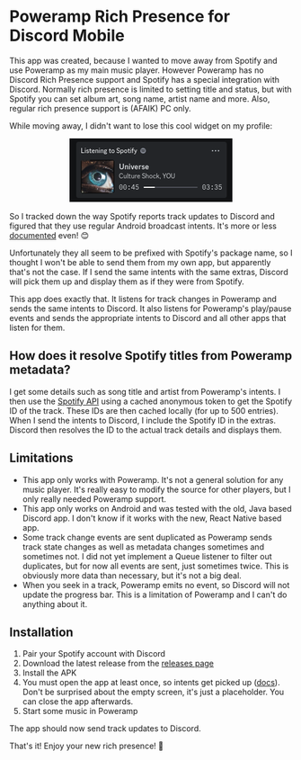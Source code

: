 # Poweramp Rich Presence for Discord Mobile

This app was created, because I wanted to move away from Spotify and use Poweramp as my main music player. However Poweramp has no Discord Rich Presence support and Spotify has a special integration with Discord. Normally rich presence is limited to setting title and status, but with Spotify you can set album art, song name, artist name and more. Also, regular rich presence support is (AFAIK) PC only.

While moving away, I didn't want to lose this cool widget on my profile:

<p align="center">
  <img src="screenshots/presence.png" alt="Discord Rich Presence"/>
</p>

So I tracked down the way Spotify reports track updates to Discord and figured that they use regular Android broadcast intents. It's more or less [documented](https://developer.spotify.com/documentation/android/tutorials/android-media-notifications) even! 😊

Unfortunately they all seem to be prefixed with Spotify's package name, so I thought I won't be able to send them from my own app, but apparently that's not the case. If I send the same intents with the same extras, Discord will pick them up and display them as if they were from Spotify.

This app does exactly that. It listens for track changes in Poweramp and sends the same intents to Discord. It also listens for Poweramp's play/pause events and sends the appropriate intents to Discord and all other apps that listen for them.

## How does it resolve Spotify titles from Poweramp metadata?

I get some details such as song title and artist from Poweramp's intents. I then use the [Spotify API](https://developer.spotify.com/documentation/web-api/reference/search) using a cached anonymous token to get the Spotify ID of the track. These IDs are then cached locally (for up to 500 entries). When I send the intents to Discord, I include the Spotify ID in the extras. Discord then resolves the ID to the actual track details and displays them.

## Limitations

- This app only works with Poweramp. It's not a general solution for any music player. It's really easy to modify the source for other players, but I only really needed Poweramp support.
- This app only works on Android and was tested with the old, Java based Discord app. I don't know if it works with the new, React Native based app.
- Some track change events are sent duplicated as Poweramp sends track state changes as well as metadata changes sometimes and sometimes not. I did not yet implement a Queue listener to filter out duplicates, but for now all events are sent, just sometimes twice. This is obviously more data than necessary, but it's not a big deal.
- When you seek in a track, Poweramp emits no event, so Discord will not update the progress bar. This is a limitation of Poweramp and I can't do anything about it.


## Installation

1. Pair your Spotify account with Discord
2. Download the latest release from the [releases page](https://github.com/Diniboy1123/PowerampRichPresence/releases)
3. Install the APK
4. You must open the app at least once, so intents get picked up ([docs](https://developer.android.com/about/versions/android-3.1.html#launchcontrols)). Don't be surprised about the empty screen, it's just a placeholder. You can close the app afterwards.
5. Start some music in Poweramp

The app should now send track updates to Discord.

That's it! Enjoy your new rich presence! 🎉